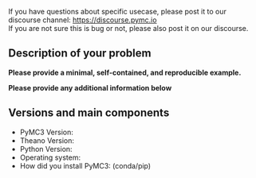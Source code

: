 If you have questions about specific usecase, please post it to our discourse channel: https://discourse.pymc.io  
If you are not sure this is bug or not, please also post it on our discourse.

## Description of your problem

**Please provide a minimal, self-contained, and reproducible example.**

**Please provide any additional information below**


## Versions and main components

* PyMC3 Version:
* Theano Version:
* Python Version:
* Operating system:
* How did you install PyMC3: (conda/pip)
